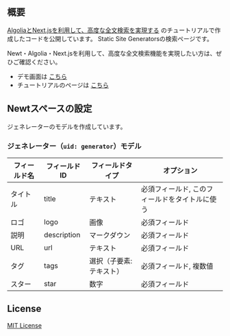 ## 概要

[AlgoliaとNext.jsを利用して、高度な全文検索を実現する](https://www.newt.so/docs/tutorials/search-by-algolia) のチュートリアルで作成したコードを公開しています。
Static Site Generatorsの検索ページです。

Newt・Algolia・Next.jsを利用して、高度な全文検索機能を実現したい方は、ぜひご確認ください。

- デモ画面は [こちら](https://newt-algolia-nextjs.vercel.app/)
- チュートリアルのページは [こちら](https://www.newt.so/docs/tutorials/search-by-algolia)

## Newtスペースの設定

ジェネレーターのモデルを作成しています。

### ジェネレーター（`uid: generator`）モデル

| フィールド名 | フィールドID | フィールドタイプ | オプション |
| --- | --- | --- | --- |
| タイトル | title | テキスト | 必須フィールド, このフィールドをタイトルに使う |
| ロゴ | logo | 画像 | 必須フィールド |
| 説明 | description | マークダウン | 必須フィールド |
| URL | url | テキスト | 必須フィールド |
| タグ | tags | 選択（子要素: テキスト） | 必須フィールド, 複数値 |
| スター | star | 数字 | 必須フィールド |

## License

[MIT License](https://github.com/Newt-Inc/newt-nextjs-algolia/blob/main/LICENSE)
